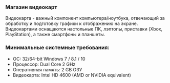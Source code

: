 ### Магазин видеокарт

Видеокарта - важный компонент компьютера/ноутбука, отвечающий за обработку и подготовку графики к отображению на экране. Видеокартами оснащаются настольные ПК, лэптопы, приставки (Xbox, PlayStation), а также смартфоны и планшеты.

### Минимальные системные требования:

* ОС: 32/64-bit Windows 7 / 8.1 / 10
* Процессор: Dual Core 2 GHz
* Оперативная память: 2 GB ОЗУ
* Видеокарта: Intel HD 4600 (AMD or NVIDIA equivalent)
